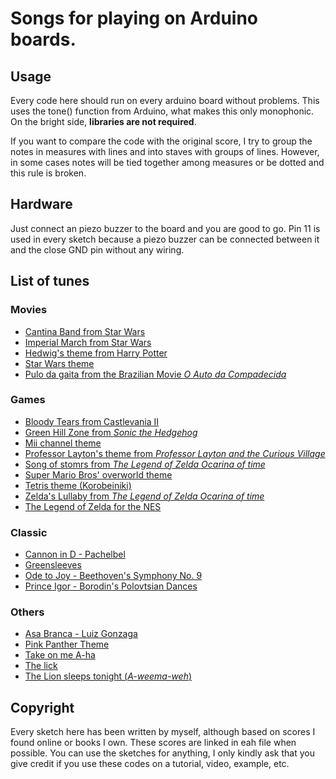 # Songs for playing on Arduino boards.

## Usage

Every code here should run on every arduino board without problems. This uses the tone() function from Arduino, what makes this only monophonic. On the bright side, **libraries are not required**.

If you want to compare the code with the original score, I try to group the notes in measures with lines and into staves with groups of lines. However, in some cases notes will be tied together among measures or be dotted and this rule is broken.

## Hardware

Just connect an piezo buzzer to the board and you are good to go. Pin 11 is used in every sketch because a piezo buzzer can be connected between it and the close GND pin without any wiring.

## List of tunes

### Movies

* [Cantina Band from Star Wars](https://github.com/robsoncouto/arduino-melodies/blob/master/cantinaband/cantinaband.ino)  
* [Imperial March from Star Wars](https://github.com/robsoncouto/arduino-melodies/blob/master/imperialmarch/imperialmarch.ino)
* [Hedwig's theme from Harry Potter](https://github.com/robsoncouto/arduino-melodies/blob/master/harrypotter/harrypotter.ino)
* [Star Wars theme](https://github.com/robsoncouto/arduino-melodies/blob/master/starwars/starwars.ino)
* [Pulo da gaita from the Brazilian Movie *O Auto da Compadecida*](https://github.com/robsoncouto/arduino-melodies/blob/master/pulodagaita/pulodagaita.ino)
  
### Games

* [Bloody Tears from Castlevania II](https://github.com/robsoncouto/arduino-melodies/blob/master/bloodytears/bloodytears.ino)
* [Green Hill Zone from *Sonic the Hedgehog*](https://github.com/robsoncouto/arduino-melodies/blob/master/greenhill/greenhill.ino)
* [Mii channel theme](https://github.com/robsoncouto/arduino-melodies/blob/master/miichannel/miichannel.ino)
* [Professor Layton's theme from *Professor Layton and the Curious Village*](https://github.com/robsoncouto/arduino-melodies)
* [Song of stomrs from *The Legend of Zelda Ocarina of time*](https://github.com/robsoncouto/arduino-melodies/blob/master/songofstorms/songofstorms.ino)
* [Super Mario Bros' overworld theme](https://github.com/robsoncouto/arduino-melodies/blob/master/supermariobros/supermariobros.ino)
* [Tetris theme (Korobeiniki)](https://github.com/robsoncouto/arduino-melodies/blob/master/tetris/tetris.ino)
* [Zelda's Lullaby from *The Legend of Zelda Ocarina of time*](https://github.com/robsoncouto/arduino-melodies/blob/master/zeldaslullaby/zeldaslullaby.ino)
* [The Legend of Zelda for the NES](https://github.com/robsoncouto/arduino-melodies/blob/master/zeldatheme/zeldatheme.ino)

### Classic
* [Cannon in D - Pachelbel](https://github.com/robsoncouto/arduino-melodies/blob/master/cannonind/cannonind.ino)
* [Greensleeves](https://github.com/robsoncouto/arduino-melodies/blob/master/greensleeves/greensleeves.ino)
* [Ode to Joy -  Beethoven's Symphony No. 9](https://github.com/robsoncouto/arduino-melodies/blob/master/odetojoy/odetojoy.ino)
* [Prince Igor - Borodin's Polovtsian Dances](https://github.com/robsoncouto/arduino-melodies/blob/master/princeigor/princeigor.ino)

### Others

* [Asa Branca - Luiz Gonzaga](https://github.com/robsoncouto/arduino-melodies/blob/master/asabranca/asabranca.ino)
* [Pink Panther Theme](https://github.com/robsoncouto/arduino-melodies/blob/master/pinkpanther/pinkpanther.ino)
* [Take on me A-ha](https://github.com/robsoncouto/arduino-melodies/blob/master/takeonme/takeonme.ino)
* [The lick](https://github.com/robsoncouto/arduino-melodies/blob/master/thelick/thelick.ino)
* [The Lion sleeps tonight (*A-weema-weh*)](https://github.com/robsoncouto/arduino-melodies/blob/master/thelionsleepstonight/thelionsleepstonight.ino)

## Copyright

Every sketch here has been written by myself, although based on scores I found online or books I own. These scores are linked in eah file when possible. You can use the sketches for anything, I only kindly ask that you give credit if you use these codes on a tutorial, video, example, etc. 
